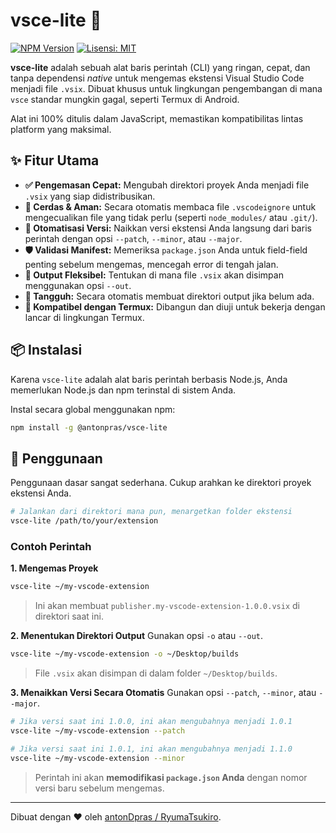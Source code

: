 # vsce-lite 🚀

[![NPM Version](https://img.shields.io/npm/v/@antonpras/vsce-lite.svg)](https://www.npmjs.com/package/@antonpras/vsce-lite)
[![Lisensi: MIT](https://img.shields.io/badge/Lisensi-MIT-yellow.svg)](https://opensource.org/licenses/MIT)

**vsce-lite** adalah sebuah alat baris perintah (CLI) yang ringan, cepat, dan tanpa dependensi *native* untuk mengemas ekstensi Visual Studio Code menjadi file `.vsix`. Dibuat khusus untuk lingkungan pengembangan di mana `vsce` standar mungkin gagal, seperti Termux di Android.

Alat ini 100% ditulis dalam JavaScript, memastikan kompatibilitas lintas platform yang maksimal.

## ✨ Fitur Utama

- **✅ Pengemasan Cepat:** Mengubah direktori proyek Anda menjadi file `.vsix` yang siap didistribusikan.
- **🧠 Cerdas & Aman:** Secara otomatis membaca file `.vscodeignore` untuk mengecualikan file yang tidak perlu (seperti `node_modules/` atau `.git/`).
- **🤖 Otomatisasi Versi:** Naikkan versi ekstensi Anda langsung dari baris perintah dengan opsi `--patch`, `--minor`, atau `--major`.
- **🛡️ Validasi Manifest:** Memeriksa `package.json` Anda untuk field-field penting sebelum mengemas, mencegah error di tengah jalan.
- **📂 Output Fleksibel:** Tentukan di mana file `.vsix` akan disimpan menggunakan opsi `--out`.
- **💪 Tangguh:** Secara otomatis membuat direktori output jika belum ada.
- **📱 Kompatibel dengan Termux:** Dibangun dan diuji untuk bekerja dengan lancar di lingkungan Termux.

## 📦 Instalasi

Karena `vsce-lite` adalah alat baris perintah berbasis Node.js, Anda memerlukan Node.js dan npm terinstal di sistem Anda.

Instal secara global menggunakan npm:
```bash
npm install -g @antonpras/vsce-lite
```

## 🚀 Penggunaan

Penggunaan dasar sangat sederhana. Cukup arahkan ke direktori proyek ekstensi Anda.

```bash
# Jalankan dari direktori mana pun, menargetkan folder ekstensi
vsce-lite /path/to/your/extension
```

### Contoh Perintah

**1. Mengemas Proyek**
```bash
vsce-lite ~/my-vscode-extension
```
> Ini akan membuat `publisher.my-vscode-extension-1.0.0.vsix` di direktori saat ini.

**2. Menentukan Direktori Output**
Gunakan opsi `-o` atau `--out`.
```bash
vsce-lite ~/my-vscode-extension -o ~/Desktop/builds
```
> File `.vsix` akan disimpan di dalam folder `~/Desktop/builds`.

**3. Menaikkan Versi Secara Otomatis**
Gunakan opsi `--patch`, `--minor`, atau `--major`.
```bash
# Jika versi saat ini 1.0.0, ini akan mengubahnya menjadi 1.0.1
vsce-lite ~/my-vscode-extension --patch

# Jika versi saat ini 1.0.1, ini akan mengubahnya menjadi 1.1.0
vsce-lite ~/my-vscode-extension --minor
```
> Perintah ini akan **memodifikasi `package.json` Anda** dengan nomor versi baru sebelum mengemas.

---

Dibuat dengan ❤️ oleh [antonDpras / RyumaTsukiro](https://github.com/antonpras).
